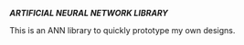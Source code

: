 ***ARTIFICIAL NEURAL NETWORK LIBRARY***

This is an ANN library to quickly prototype my own designs.